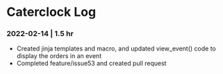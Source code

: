 # Caterclock Log

### 2022-02-14 | 1.5 hr

- Created jinja templates and macro, and updated view_event() code to display the orders in an event
- Completed feature/issue53 and created pull request
